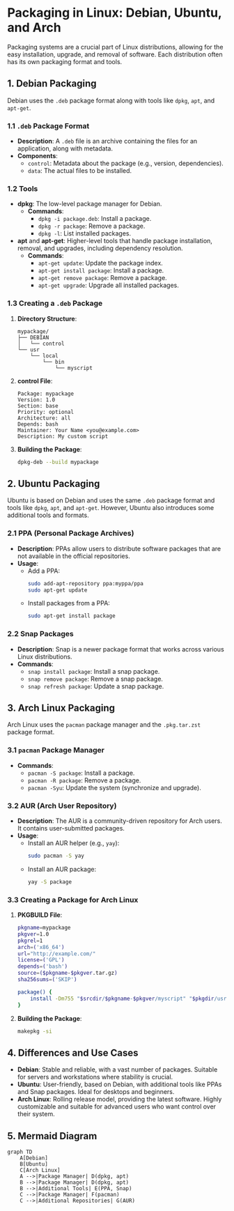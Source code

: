 # Packaging in Linux: Debian, Ubuntu, and Arch

Packaging systems are a crucial part of Linux distributions, allowing for the easy installation, upgrade, and removal of software. Each distribution often has its own packaging format and tools.

## 1. Debian Packaging

Debian uses the `.deb` package format along with tools like `dpkg`, `apt`, and `apt-get`.

### 1.1 `.deb` Package Format

- **Description**: A `.deb` file is an archive containing the files for an application, along with metadata.
- **Components**:
  - `control`: Metadata about the package (e.g., version, dependencies).
  - `data`: The actual files to be installed.

### 1.2 Tools

- **dpkg**: The low-level package manager for Debian.
  - **Commands**:
    - `dpkg -i package.deb`: Install a package.
    - `dpkg -r package`: Remove a package.
    - `dpkg -l`: List installed packages.
- **apt** and **apt-get**: Higher-level tools that handle package installation, removal, and upgrades, including dependency resolution.
  - **Commands**:
    - `apt-get update`: Update the package index.
    - `apt-get install package`: Install a package.
    - `apt-get remove package`: Remove a package.
    - `apt-get upgrade`: Upgrade all installed packages.

### 1.3 Creating a `.deb` Package

1. **Directory Structure**:

   ```
   mypackage/
   ├── DEBIAN
   │   └── control
   └── usr
       └── local
           └── bin
               └── myscript
   ```

2. **control File**:

   ```plaintext
   Package: mypackage
   Version: 1.0
   Section: base
   Priority: optional
   Architecture: all
   Depends: bash
   Maintainer: Your Name <you@example.com>
   Description: My custom script
   ```

3. **Building the Package**:
   ```bash
   dpkg-deb --build mypackage
   ```

## 2. Ubuntu Packaging

Ubuntu is based on Debian and uses the same `.deb` package format and tools like `dpkg`, `apt`, and `apt-get`. However, Ubuntu also introduces some additional tools and formats.

### 2.1 PPA (Personal Package Archives)

- **Description**: PPAs allow users to distribute software packages that are not available in the official repositories.
- **Usage**:
  - Add a PPA:
    ```bash
    sudo add-apt-repository ppa:myppa/ppa
    sudo apt-get update
    ```
  - Install packages from a PPA:
    ```bash
    sudo apt-get install package
    ```

### 2.2 Snap Packages

- **Description**: Snap is a newer package format that works across various Linux distributions.
- **Commands**:
  - `snap install package`: Install a snap package.
  - `snap remove package`: Remove a snap package.
  - `snap refresh package`: Update a snap package.

## 3. Arch Linux Packaging

Arch Linux uses the `pacman` package manager and the `.pkg.tar.zst` package format.

### 3.1 `pacman` Package Manager

- **Commands**:
  - `pacman -S package`: Install a package.
  - `pacman -R package`: Remove a package.
  - `pacman -Syu`: Update the system (synchronize and upgrade).

### 3.2 AUR (Arch User Repository)

- **Description**: The AUR is a community-driven repository for Arch users. It contains user-submitted packages.
- **Usage**:
  - Install an AUR helper (e.g., `yay`):
    ```bash
    sudo pacman -S yay
    ```
  - Install an AUR package:
    ```bash
    yay -S package
    ```

### 3.3 Creating a Package for Arch Linux

1. **PKGBUILD File**:

   ```bash
   pkgname=mypackage
   pkgver=1.0
   pkgrel=1
   arch=('x86_64')
   url="http://example.com/"
   license=('GPL')
   depends=('bash')
   source=($pkgname-$pkgver.tar.gz)
   sha256sums=('SKIP')

   package() {
       install -Dm755 "$srcdir/$pkgname-$pkgver/myscript" "$pkgdir/usr/local/bin/myscript"
   }
   ```

2. **Building the Package**:
   ```bash
   makepkg -si
   ```

## 4. Differences and Use Cases

- **Debian**: Stable and reliable, with a vast number of packages. Suitable for servers and workstations where stability is crucial.
- **Ubuntu**: User-friendly, based on Debian, with additional tools like PPAs and Snap packages. Ideal for desktops and beginners.
- **Arch Linux**: Rolling release model, providing the latest software. Highly customizable and suitable for advanced users who want control over their system.

## 5. Mermaid Diagram

```mermaid
graph TD
    A[Debian]
    B[Ubuntu]
    C[Arch Linux]
    A -->|Package Manager| D(dpkg, apt)
    B -->|Package Manager| D(dpkg, apt)
    B -->|Additional Tools| E(PPA, Snap)
    C -->|Package Manager| F(pacman)
    C -->|Additional Repositories| G(AUR)
```
